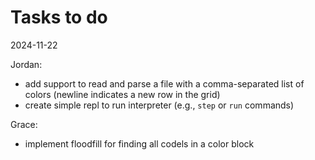 # Tasks to do

2024-11-22

Jordan:

* add support to read and parse a file with a comma-separated list of colors (newline 
  indicates a new row in the grid)
* create simple repl to run interpreter (e.g., `step` or `run` commands)

Grace:

* implement floodfill for finding all codels in a color block
